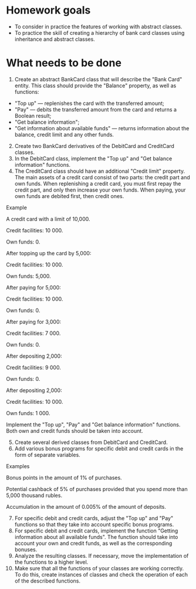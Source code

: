 # Homework goals
- To consider in practice the features of working with abstract classes.
- To practice the skill of creating a hierarchy of bank card classes using inheritance and abstract classes.

# What needs to be done
1. Create an abstract BankCard class that will describe the "Bank Card" entity. This class should provide the "Balance" property, as well as functions: 
- "Top up" — replenishes the card with the transferred amount;
- "Pay" — debits the transferred amount from the card and returns a Boolean result;
- "Get balance information";
- "Get information about available funds" — returns information about the balance, credit limit and any other funds.
2. Create two BankCard derivatives of the DebitCard and CreditCard classes.
3. In the DebitCard class, implement the "Top up" and "Get balance information" functions.
4. The CreditCard class should have an additional "Credit limit" property. The main assets of a credit card consist of two parts: the credit part and own funds.
When replenishing a credit card, you must first repay the credit part, and only then increase your own funds.
When paying, your own funds are debited first, then credit ones.  


Example

A credit card with a limit of 10,000. 

Credit facilities: 10 000.

Own funds: 0. 



After topping up the card by 5,000:

Credit facilities: 10 000.

Own funds: 5,000. 

   

   After paying for 5,000:

   Credit facilities: 10 000.

   Own funds: 0.

   

   After paying for 3,000: 

   Credit facilities: 7 000.

   Own funds: 0.

   

   After depositing 2,000: 

   Credit facilities: 9 000.

   Own funds: 0.

   

   After depositing 2,000: 

   Credit facilities: 10 000.

   Own funds: 1 000.

   

Implement the "Top up", "Pay" and "Get balance information" functions. Both own and credit funds should be taken into account.
   
5. Create several derived classes from DebitCard and CreditCard.
6. Add various bonus programs for specific debit and credit cards in the form of separate variables. 


Examples 

Bonus points in the amount of 1% of purchases.

Potential cashback of 5% of purchases provided that you spend more than 5,000 thousand rubles.

Accumulation in the amount of 0.005% of the amount of deposits.



7. For specific debit and credit cards, adjust the "Top up" and "Pay" functions so that they take into account specific bonus programs.
8. For specific debit and credit cards, implement the function "Getting information about all available funds". The function should take into account your own and credit funds, as well as the corresponding bonuses.
9. Analyze the resulting classes. If necessary, move the implementation of the functions to a higher level.
10. Make sure that all the functions of your classes are working correctly. To do this, create instances of classes and check the operation of each of the described functions.
